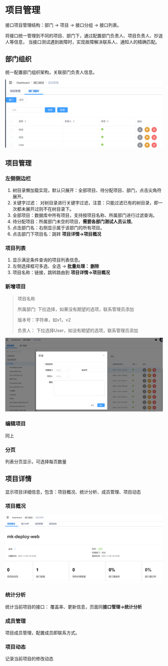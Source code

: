 # 项目管理
接口项目管理结构：部门 -> 项目 -> 接口分组 -> 接口列表。

将接口统一管理到不同的项目、部门下，通过配置部门负责人、项目负责人、抄送人等信息，
当接口测试遇到故障时，实现故障解决联系人、通知人的精确匹配。

## 部门组织
统一配置部门组织架构，关联部门负责人信息。

![An image](../../assets/images/department_1.png)


## 项目管理

### 左侧侧边栏
1. 树目录懒加载实现，默认只展开：全部项目、待分配项目、部门，点击尖角符展开。
2. 关键字过滤： 对树目录进行关键字过滤，注意：只能过滤已有的树目录，即一次都未展开过则不在树目录下。 
3. 全部项目：数据库中所有项目，支持按项目名称、所属部门进行过滤查询。
4. 待分配项目：所属部门未空的项目，**需要各部门测试人员认领**。
5. 点击部门名：右侧显示属于该部门的所有项目。
6. 点击部门下项目名：跳转 **项目详情->项目概况**

### 项目列表
1. 显示满足条件查询的项目列表信息。
2. 左侧选择框可多选、全选 -> **批量处理： 删除**
3. 项目名称：链接，跳转路由到 **项目详情->项目概况**

### 新增项目
> 项目名称
> 
> 所属部门: 下拉选择，如果没有期望的选项，联系管理员添加
> 
> 版本号：字符串，如v1，v2
> 
> 负责人： 下拉选择User，如没有期望的选项，联系管理员添加

![An image](../../assets/images/project_add.png)

### 编辑项目
同上

### 分页
列表分页显示，可选择每页数量

## 项目详情
显示项目详细信息，包含：项目概况、统计分析、成员管理、项目动态

### 项目概况
![An image](../../assets/images/project_summary.png)

### 统计分析
统计当前项目的接口： 覆盖率、更新信息，页面同**接口管理->统计分析**

### 成员管理
项目成员管理，配置成员即联系方式。

### 项目动态
记录当前项目的修改动态
